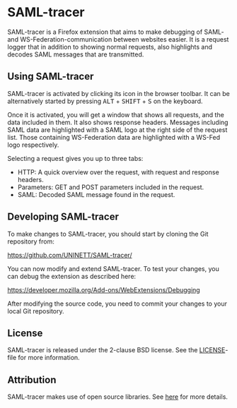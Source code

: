 SAML-tracer
===========

SAML-tracer is a Firefox extension that aims to make debugging of
SAML- and WS-Federation-communication between websites easier. 
It is a request logger that in addition to showing normal requests, 
also highlights and decodes SAML messages that are transmitted.


Using SAML-tracer
-----------------

SAML-tracer is activated by clicking its icon in the browser toolbar.
It can be alternatively started by pressing <kbd>ALT</kbd> +
<kbd>SHIFT</kbd> + <kbd>S</kbd> on the keyboard.

Once it is activated, you will get a window that shows all requests,
and the data included in them. It also shows response headers.
Messages including SAML data are highlighted with a SAML logo at the
right side of the request list. Those containing WS-Federation data
are highlighted with a WS-Fed logo respectively.

Selecting a request gives you up to three tabs:

* HTTP: A quick overview over the request, with request and response
  headers.
* Parameters: GET and POST parameters included in the request.
* SAML: Decoded SAML message found in the request.


Developing SAML-tracer
----------------------

To make changes to SAML-tracer, you should start by cloning the Git
repository from:

  https://github.com/UNINETT/SAML-tracer/

You can now modify and extend SAML-tracer. To test your changes, you 
can debug the extension as described here:

  https://developer.mozilla.org/Add-ons/WebExtensions/Debugging

After modifying the source code, you need to commit your changes to
your local Git repository.


License
-------

SAML-tracer is released under the 2-clause BSD license. See the
[LICENSE](LICENSE)-file for more information.


Attribution
-----------

SAML-tracer makes use of open source libraries.
See [here](attribution.md) for more details.